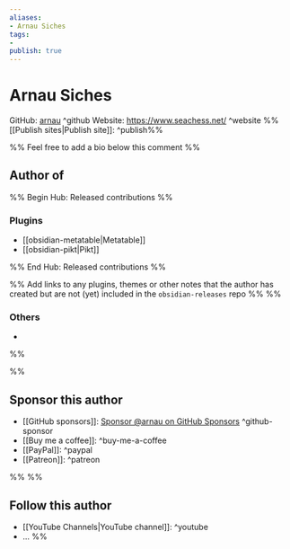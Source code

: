 ```yaml
---
aliases:
- Arnau Siches
tags: 
- 
publish: true
---
```


# Arnau Siches

GitHub: [arnau](https://github.com/arnau/) ^github
Website: <https://www.seachess.net/> ^website
%%[[Publish sites|Publish site]]: ^publish%%

%% Feel free to add a bio below this comment %%


## Author of

%% Begin Hub: Released contributions %%
### Plugins
- [[obsidian-metatable|Metatable]]
- [[obsidian-pikt|Pikt]]

%% End Hub: Released contributions %%

%% Add links to any plugins, themes or other notes that the author has created but are not (yet) included in the `obsidian-releases` repo %%
%%
### Others 

- 
%%

%%
## Sponsor this author

- [[GitHub sponsors]]: [Sponsor @arnau on GitHub Sponsors](https://github.com/sponsors/arnau) ^github-sponsor
- [[Buy me a coffee]]: ^buy-me-a-coffee
- [[PayPal]]: ^paypal
- [[Patreon]]: ^patreon

%%
%%
## Follow this author

- [[YouTube Channels|YouTube channel]]: ^youtube
- ...
%%